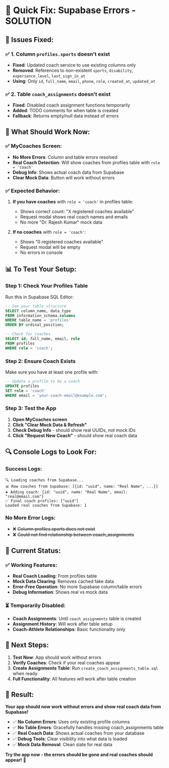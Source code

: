 # 🔧 **Quick Fix: Supabase Errors - SOLUTION**

## 🎯 **Issues Fixed:**

### ✅ **1. Column `profiles.sports` doesn't exist**
- **Fixed**: Updated coach service to use existing columns only
- **Removed**: References to non-existent `sports`, `disability`, `experience_level`, `last_sign_in_at`
- **Using**: Only `id`, `full_name`, `email`, `phone`, `role`, `created_at`, `updated_at`

### ✅ **2. Table `coach_assignments` doesn't exist**
- **Fixed**: Disabled coach assignment functions temporarily
- **Added**: TODO comments for when table is created
- **Fallback**: Returns empty/null data instead of errors

## 🚀 **What Should Work Now:**

### ✅ **MyCoaches Screen:**
- **No More Errors**: Column and table errors resolved
- **Real Coach Detection**: Will show coaches from profiles table with `role = 'coach'`
- **Debug Info**: Shows actual coach data from Supabase
- **Clear Mock Data**: Button will work without errors

### ✅ **Expected Behavior:**
1. **If you have coaches** with `role = 'coach'` in profiles table:
   - Shows correct count: "X registered coaches available"
   - Request modal shows real coach names and emails
   - No more "Dr. Rajesh Kumar" mock data

2. **If no coaches** with `role = 'coach'`:
   - Shows "0 registered coaches available"
   - Request modal will be empty
   - No errors in console

## 📊 **To Test Your Setup:**

### **Step 1: Check Your Profiles Table**
Run this in Supabase SQL Editor:
```sql
-- See your table structure
SELECT column_name, data_type 
FROM information_schema.columns 
WHERE table_name = 'profiles' 
ORDER BY ordinal_position;

-- Check for coaches
SELECT id, full_name, email, role 
FROM profiles 
WHERE role = 'coach';
```

### **Step 2: Ensure Coach Exists**
Make sure you have at least one profile with:
```sql
-- Update a profile to be a coach
UPDATE profiles 
SET role = 'coach' 
WHERE email = 'your-coach-email@example.com';
```

### **Step 3: Test the App**
1. **Open MyCoaches screen**
2. **Click "Clear Mock Data & Refresh"**
3. **Check Debug Info** - should show real UUIDs, not mock IDs
4. **Click "Request New Coach"** - should show real coach data

## 🔍 **Console Logs to Look For:**

### **Success Logs:**
```
🔍 Loading coaches from Supabase...
📊 Raw coaches from Supabase: [{id: "uuid", name: "Real Name", ...}]
➕ Adding coach: {id: "uuid", name: "Real Name", email: "real@email.com"}
✅ Final coach profiles: ["uuid"]
Loaded real coaches from Supabase: 1
```

### **No More Error Logs:**
- ❌ ~~Column profiles.sports does not exist~~
- ❌ ~~Could not find relationship between coach_assignments~~

## 🎯 **Current Status:**

### ✅ **Working Features:**
- **Real Coach Loading**: From profiles table
- **Mock Data Clearing**: Removes cached fake data
- **Error-Free Operation**: No more Supabase column/table errors
- **Debug Information**: Shows real vs mock data

### ⏳ **Temporarily Disabled:**
- **Coach Assignments**: Until `coach_assignments` table is created
- **Assignment History**: Will work after table setup
- **Coach-Athlete Relationships**: Basic functionality only

## 🚀 **Next Steps:**

1. **Test Now**: App should work without errors
2. **Verify Coaches**: Check if your real coaches appear
3. **Create Assignments Table**: Run `create_coach_assignments_table.sql` when ready
4. **Full Functionality**: All features will work after table creation

## 🎉 **Result:**

**Your app should now work without errors and show real coach data from Supabase!**

- ✅ **No Column Errors**: Uses only existing profile columns
- ✅ **No Table Errors**: Gracefully handles missing coach_assignments table
- ✅ **Real Coach Data**: Shows actual coaches from your database
- ✅ **Debug Tools**: Clear visibility into what data is loaded
- ✅ **Mock Data Removal**: Clean slate for real data

**Try the app now - the errors should be gone and real coaches should appear!** 🎯
